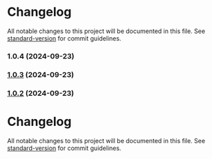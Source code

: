 # Changelog

All notable changes to this project will be documented in this file. See [standard-version](https://github.com/conventional-changelog/standard-version) for commit guidelines.

### 1.0.4 (2024-09-23)



### [1.0.3](https://github.com/asmartbear/puppyteer/compare/v1.0.13...v1.0.3) (2024-09-23)



### [1.0.2](https://github.com/asmartbear/puppyteer/compare/v1.0.13...v1.0.2) (2024-09-23)



# Changelog

All notable changes to this project will be documented in this file. See [standard-version](https://github.com/conventional-changelog/standard-version) for commit guidelines.
